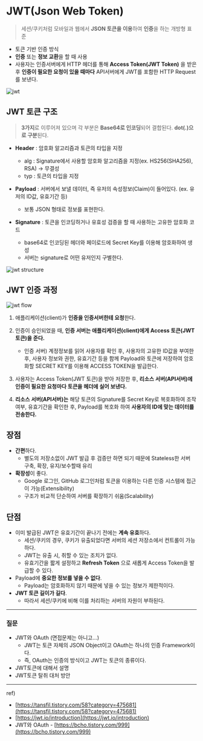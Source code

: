 # JWT(Json Web Token)
> 세션/쿠키처럼 모바일과 웹에서 **JSON 토큰을 이용**하여 **인증**을 하는 개방형 표준

- 토큰 기반 인증 방식
- **인증** 또는 **정보 교환**을 할 때 사용
- 사용자는 인증서버에게 HTTP 헤더를 통해 **Access Token(JWT Token)** 을 받은 후 **인증이 필요한 요청이 있을 때마다** API서버에게 JWT를 포함한 HTTP Request를 보낸다.

![jwt](https://github.com/triflingness/CSnCT-Study/blob/3b50ed5cd7b40cbcbe33ba86f91ca54f82cf1f01/Network/imgs/7.JWT(JSON%20Web%20Token)/jwt.png)

## JWT 토큰 구조

> **3가지**로 이루어져 있으며 각 부분은 **Base64로 인코딩**되어 결합된다. **dot(.)으로 구분**된다.

- **Header** : 암호화 알고리즘과 토큰의 타입을 지정
    - alg : Signature에서 사용할 암호화 알고리즘을 지정(ex. HS256(SHA256), RSA) → 무결성
    - typ : 토큰의 타입을 지정

- **Payload** : 서버에서 보낼 데이터, 즉 유저의 속성정보(Claim)이 들어있다. (ex. 유저의 ID값, 유효기간 등)
    - 보통 JSON 형태로 정보를 표현한다.

- **Signature** : 토큰을 인코딩하거나 유효성 검증을 할 때 사용하는 고유한 암호화 코드
    - base64로 인코딩된 헤더와 페이로드에 Secret Key를 이용해 암호화하여 생성
    - 서버는 signature로 어떤 유저인지 구별한다.

![jwt structure](https://github.com/triflingness/CSnCT-Study/blob/3b50ed5cd7b40cbcbe33ba86f91ca54f82cf1f01/Network/imgs/7.JWT(JSON%20Web%20Token)/jwt%20structure.png)

## JWT 인증 과정

![jwt flow](https://github.com/triflingness/CSnCT-Study/blob/3b50ed5cd7b40cbcbe33ba86f91ca54f82cf1f01/Network/imgs/7.JWT(JSON%20Web%20Token)/jwt%20flow.jpeg)

1. 애플리케이션(client)가 **인증을 인증서버한테 요청**한다.
2. 인증이 승인되었을 때, **인증 서버는 애플리케이션(client)에게 Access 토큰(JWT 토큰)을 준다.**
   - 인증 서버) 계정정보를 읽어 사용자를 확인 후, 사용자의 고유한 ID값을 부여한 후, 사용자 정보와 권한, 유효기간 등을 함께 Payload와 토큰에 저장하여 암호화할 SECRET KEY를 이용해 ACCESS TOKEN을 발급한다.

3. 사용자는 Access Token(JWT 토큰)을 받아 저장한 후, **리소스 서버(API서버)에 인증이 필요한 요청마다 토큰을 헤더에 실어 보낸다.**

4.  **리소스 서버(API서버)는** 해당 토큰의 Signature를 Secret Key로 복호화하여 조작 여부, 유효기간을 확인한 후, Payload를 복호화 하여 **사용자의 ID에 맞는 데이터를 전송한다.**

## 장점

- **간편**하다.
    - 별도의 저장소없이 JWT 발급 후 검증만 하면 되기 때문에 Stateless한 서버 구축, 확장, 유지/보수할때 유리
- **확장성**이 좋다.
    - Google 로그인, GitHub 로그인처럼 토큰을 이용하는 다른 인증 시스템에 접근이 가능(Extensibility)
    - 구조가 비교적 단순하여 서버를 확장하기 쉬움(Scalability)

## 단점

- 이미 발급된 JWT은 유효기간이 끝나기 전에는 **계속 유효**하다.
    - 세션/쿠키의 경우, 쿠키가 유출되었다면 서버의 세션 저장소에서 컨트롤이 가능하다.
    - JWT는 유출 시, 취할 수 있는 조치가 없다.
    - 유효기간을 짧게 설정하고 **Refresh Token** 으로 새롭게 Access Token을 발급할 수 있다.
- Payload에 **중요한 정보를 넣을 수 없다**.
    - Payload는 암호화하지 않기 때문에 넣을 수 있는 정보가 제한적이다.
- **JWT 토큰 길이가 길다**.
    - 따라서 세션/쿠키에 비해 이를 처리하는 서버의 자원이 부하된다.

---

### 질문

- JWT와 OAuth (면접문제는 아니고...)
    - JWT는 토큰 자체의 JSON Object이고 OAuth는 하나의 인증 Framework이다.
    - 즉, OAuth는 인증의 방식이고 JWT는 토큰의 종류이다.
- JWT토큰에 대해서 설명
- JWT토큰 탈취 대처 방안

---

ref)

- [https://tansfil.tistory.com/58?category=475681](https://tansfil.tistory.com/58?category=475681)
- [https://jwt.io/introduction](https://jwt.io/introduction)
- JWT와 OAuth - [https://bcho.tistory.com/999](https://bcho.tistory.com/999)
